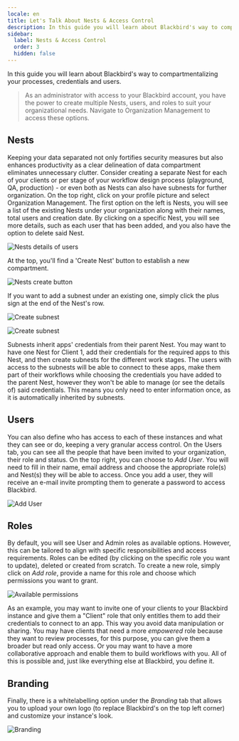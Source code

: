 ```yaml
---
locale: en
title: Let's Talk About Nests & Access Control
description: In this guide you will learn about Blackbird's way to compartmentalizing your processes, credentials and users.
sidebar:
  label: Nests & Access Control
  order: 3
  hidden: false
---
```


In this guide you will learn about Blackbird's way to compartmentalizing your processes, credentials and users.

> As an administrator with access to your Blackbird account, you have the power to create multiple Nests, users, and roles to suit your organizational needs. Navigate to Organization Management to access these options.

## Nests

Keeping your data separated not only fortifies security measures but also enhances productivity as a clear delineation of data compartment eliminates unnecessary clutter. Consider creating a separate Nest for each of your clients or per stage of your workflow design process (playground, QA, production) - or even both as Nests can also have subnests for further organization. On the top right, click on your profile picture and select Organization Management. The first option on the left is Nests, you will see a list of the existing Nests under your organization along with their names, total users and creation date. By clicking on a specific Nest, you will see more details, such as each user that has been added, and you also have the option to delete said Nest.

![Nests details of users](~/assets/guides/nests/1.png)

At the top, you'll find a 'Create Nest' button to establish a new compartment.

![Nests create button](~/assets/guides/nests/2.png)

If you want to add a subnest under an existing one, simply click the plus sign at the end of the Nest's row.

![Create subnest](~/assets/guides/nests/31.png)

![Create subnest](~/assets/guides/nests/32.png)

Subnests inherit apps' credentials from their parent Nest. You may want to have one Nest for Client 1, add their credentials for the required apps to this Nest, and then create subnests for the different work stages. The users with access to the subnests will be able to connect to these apps, make them part of their workflows while choosing the credentials you have added to the parent Nest, however they won't be able to manage (or see the details of) said credentials. This means you only need to enter information once, as it is automatically inherited by subnests.

## Users

You can also define who has access to each of these instances and what they can see or do, keeping a very granular access control. On the Users tab, you can see all the people that have been invited to your organization, their role and status. On the top right, you can choose to _Add User_. You will need to fill in their name, email address and choose the appropriate role(s) and Nest(s) they will be able to access. Once you add a user, they will receive an e-mail invite prompting them to generate a password to access Blackbird.

![Add User](~/assets/guides/nests/4.png)

## Roles

By default, you will see User and Admin roles as available options. However, this can be tailored to align with specific responsibilities and access requirements. Roles can be edited (by clicking on the specific role you want to update), deleted or created from scratch. To create a new role, simply click on _Add role_, provide a name for this role and choose which permissions you want to grant.

![Available permissions](~/assets/guides/nests/5.png)

As an example, you may want to invite one of your clients to your Blackbird instance and give them a "Client" role that only entitles them to add their credentials to connect to an app. This way you avoid data manipulation or sharing. You may have clients that need a more _empowered_ role because they want to review processes, for this purpose, you can give them a broader but read only access. Or you may want to have a more collaborative approach and enable them to build workflows with you. All of this is possible and, just like everything else at Blackbird, you define it.

## Branding

Finally, there is a whitelabelling option under the _Branding_ tab that allows you to upload your own logo (to replace Blackbird's on the top left corner) and customize your instance's look.

![Branding](~/assets/guides/nests/6.png)
